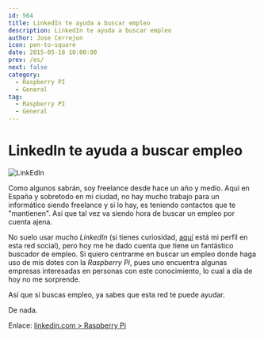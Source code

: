 ```yaml
---
id: 564
title: LinkedIn te ayuda a buscar empleo
description: LinkedIn te ayuda a buscar empleo
author: Jose Cerrejon
icon: pen-to-square
date: 2015-05-18 10:00:00
prev: /es/
next: false
category:
  - Raspberry PI
  - General
tag:
  - Raspberry PI
  - General
---
```


# LinkedIn te ayuda a buscar empleo

![LinkEdIn](/images/2015/05/linkedin.jpg)

Como algunos sabrán, soy freelance desde hace un año y medio. Aquí en España y sobretodo en mi ciudad, no hay mucho trabajo para un informático siendo freelance y si lo hay, es teniendo contactos que te "mantienen". Así que tal vez va siendo hora de buscar un empleo por cuenta ajena.

No suelo usar mucho *LinkedIn* (si tienes curiosidad, [aquí](http://es.linkedin.com/in/jmcerrejon/) está mi perfil en esta red social), pero hoy me he dado cuenta que tiene un fantástico buscador de empleo. Si quiero centrarme en buscar un empleo donde haga uso de mis dotes con la *Raspberry Pi*, pues uno encuentra algunas empresas interesadas en personas con este conocimiento, lo cual a día de hoy no me sorprende.

Así que si buscas empleo, ya sabes que esta red te puede ayudar.

De nada.

Enlace: [linkedin.com > Raspberry Pi](https://www.linkedin.com/jobs/search/?keywords=raspberry%20pi)